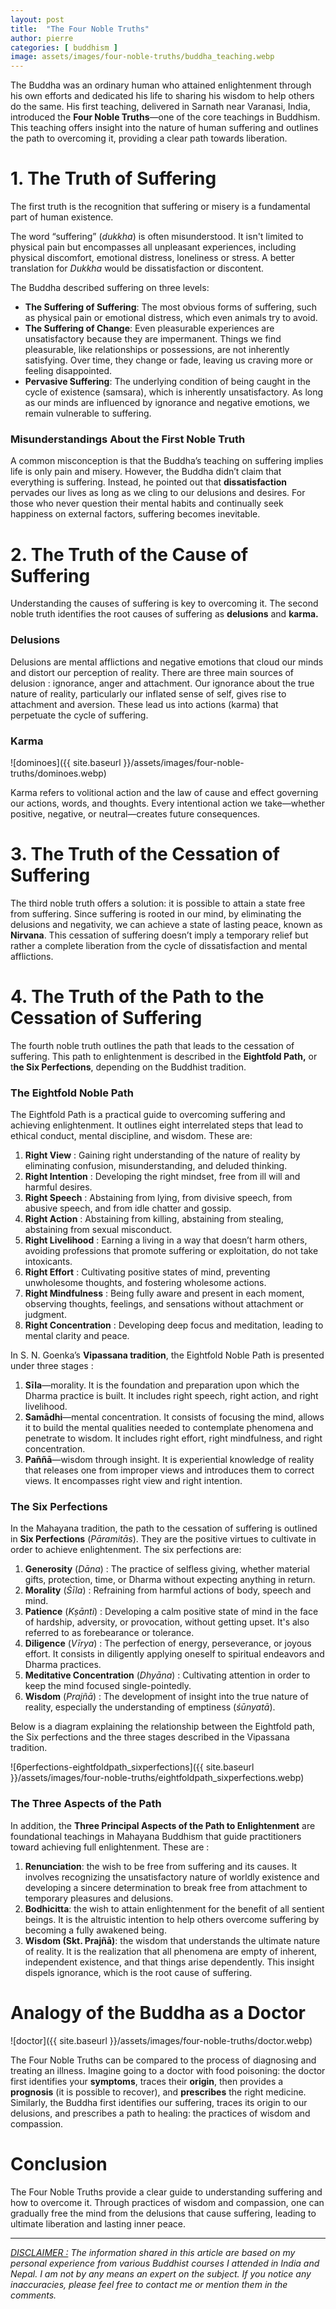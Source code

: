 ```yaml
---
layout: post
title:  "The Four Noble Truths"
author: pierre
categories: [ buddhism ]
image: assets/images/four-noble-truths/buddha_teaching.webp
---
```


The Buddha was an ordinary human who attained enlightenment through his own efforts and dedicated his life to sharing his wisdom to help others do the same. His first teaching, delivered in Sarnath near Varanasi, India, introduced the **Four Noble Truths**—one of the core teachings in Buddhism. This teaching offers insight into the nature of human suffering and outlines the path to overcoming it, providing a clear path towards liberation.

# 1. The Truth of Suffering

The first truth is the recognition that suffering or misery is a fundamental part of human existence. 

The word “suffering” (*dukkha*) is often misunderstood. It isn't limited to physical pain but encompasses all unpleasant experiences, including physical discomfort, emotional distress, loneliness or stress. A better translation for *Dukkha* would be dissatisfaction or discontent.

The Buddha described suffering on three levels:

- **The Suffering of Suffering**: The most obvious forms of suffering, such as physical pain or emotional distress, which even animals try to avoid.
- **The Suffering of Change**: Even pleasurable experiences are unsatisfactory because they are impermanent. Things we find pleasurable, like relationships or possessions, are not inherently satisfying. Over time, they change or fade, leaving us craving more or feeling disappointed.
- **Pervasive Suffering**: The underlying condition of being caught in the cycle of existence (samsara), which is inherently unsatisfactory. As long as our minds are influenced by ignorance and negative emotions, we remain vulnerable to suffering.

### Misunderstandings About the First Noble Truth

A common misconception is that the Buddha’s teaching on suffering implies life is only pain and misery. However, the Buddha didn’t claim that everything is suffering. Instead, he pointed out that **dissatisfaction** pervades our lives as long as we cling to our delusions and desires. For those who never question their mental habits and continually seek happiness on external factors, suffering becomes inevitable.

# 2. **The Truth of the Cause of Suffering**

Understanding the causes of suffering is key to overcoming it. The second noble truth identifies the root causes of suffering as **delusions** and **karma.**

### Delusions

Delusions are mental afflictions and negative emotions that cloud our minds and distort our perception of reality. There are three main sources of delusion : ignorance, anger and attachment. Our ignorance about the true nature of reality, particularly our inflated sense of self, gives rise to attachment and aversion. These lead us into actions (karma) that perpetuate the cycle of suffering.

### Karma

![dominoes]({{ site.baseurl }}/assets/images/four-noble-truths/dominoes.webp)

Karma refers to volitional action and the law of cause and effect governing our actions, words, and thoughts. Every intentional action we take—whether positive, negative, or neutral—creates future consequences.

# 3. **The Truth of the Cessation of Suffering**

The third noble truth offers a solution: it is possible to attain a state free from suffering. Since suffering is rooted in our mind, by eliminating the delusions and negativity, we can achieve a state of lasting peace, known as **Nirvana**. This cessation of suffering doesn’t imply a temporary relief but rather a complete liberation from the cycle of dissatisfaction and mental afflictions.

# 4. **The Truth of the Path to the Cessation of Suffering**

The fourth noble truth outlines the path that leads to the cessation of suffering. This path to enlightenment is described in the **Eightfold Path,** or t**he Six Perfections**, depending on the Buddhist tradition.

### The Eightfold Noble Path

The Eightfold Path is a practical guide to overcoming suffering and achieving enlightenment. It outlines eight interrelated steps that lead to ethical conduct, mental discipline, and wisdom. These are:

1. **Right View** : Gaining right understanding of the nature of reality by eliminating confusion, misunderstanding, and deluded thinking.
2. **Right Intention** : Developing the right mindset, free from ill will and harmful desires.
3. **Right Speech** : Abstaining from lying, from divisive speech, from abusive speech, and from idle chatter and gossip.
4. **Right Action** : Abstaining from killing, abstaining from stealing, abstaining from sexual misconduct.
5. **Right Livelihood** : Earning a living in a way that doesn’t harm others, avoiding professions that promote suffering or exploitation, do not take intoxicants.
6. **Right Effort** : Cultivating positive states of mind, preventing unwholesome thoughts, and fostering wholesome actions.
7. **Right Mindfulness** : Being fully aware and present in each moment, observing thoughts, feelings, and sensations without attachment or judgment.
8. **Right Concentration** : Developing deep focus and meditation, leading to mental clarity and peace.

In S. N. Goenka’s **Vipassana tradition**, the Eightfold Noble Path is presented under three stages : 
1. **Sīla**—morality. It is the foundation and preparation upon which the Dharma practice is built. It includes right speech, right action, and right livelihood.
2. **Samādhi**—mental concentration. It consists of focusing the mind, allows it to build the mental qualities needed to contemplate phenomena and penetrate to wisdom. It includes right effort, right mindfulness, and right concentration.
3. **Paññā**—wisdom through insight. It is experiential knowledge of reality that releases one from improper views and introduces them to correct views. It encompasses right view and right intention.

### The Six Perfections

In the Mahayana tradition, the path to the cessation of suffering is outlined in **Six Perfections** (*Pāramitās*). They are the positive virtues to cultivate in order to achieve enlightenment. The six perfections are:

1. **Generosity** (*Dāna*) : The practice of selfless giving, whether material gifts, protection, time, or Dharma without expecting anything in return.
2. **Morality** (*Śīla*) : Refraining from harmful actions of body, speech and mind.
3. **Patience** (*Kṣānti*) : Developing a calm positive state of mind in the face of hardship, adversity, or provocation, without getting upset. It's also referred to as forebearance or tolerance.
4. **Diligence** (*Vīrya*) : The perfection of energy, perseverance, or joyous effort. It consists in diligently applying oneself to spiritual endeavors and Dharma practices.
5. **Meditative Concentration** (*Dhyāna*) : Cultivating attention in order to keep the mind focused single-pointedly.
6. **Wisdom** (*Prajñā*) : The development of insight into the true nature of reality, especially the understanding of emptiness (*śūnyatā*).

Below is a diagram explaining the relationship between the Eightfold path, the Six perfections and the three stages described in the Vipassana tradition.

![6perfections-eightfoldpath_sixperfections]({{ site.baseurl }}/assets/images/four-noble-truths/eightfoldpath_sixperfections.webp)

### The Three Aspects of the Path

In addition, the **Three Principal Aspects of the Path to Enlightenment** are foundational teachings in Mahayana Buddhism that guide practitioners toward achieving full enlightenment. These are :

1. **Renunciation**: the wish to be free from suffering and its causes. It involves recognizing the unsatisfactory nature of worldly existence and developing a sincere determination to break free from attachment to temporary pleasures and delusions. 
2. **Bodhicitta**: the wish to attain enlightenment for the benefit of all sentient beings. It is the altruistic intention to help others overcome suffering by becoming a fully awakened being.
3. **Wisdom (Skt. Prajñā)**: the wisdom that understands the ultimate nature of reality. It is the realization that all phenomena are empty of inherent, independent existence, and that things arise dependently. This insight dispels ignorance, which is the root cause of suffering.

# Analogy of the Buddha as a Doctor

![doctor]({{ site.baseurl }}/assets/images/four-noble-truths/doctor.webp)

The Four Noble Truths can be compared to the process of diagnosing and treating an illness. Imagine going to a doctor with food poisoning: the doctor first identifies your **symptoms**, traces their **origin**, then provides a **prognosis** (it is possible to recover), and **prescribes** the right medicine. Similarly, the Buddha first identifies our suffering, traces its origin to our delusions, and prescribes a path to healing: the practices of wisdom and compassion.

# Conclusion

The Four Noble Truths provide a clear guide to understanding suffering and how to overcome it. Through practices of wisdom and compassion, one can gradually free the mind from the delusions that cause suffering, leading to ultimate liberation and lasting inner peace.


---

*<ins>DISCLAIMER :</ins> The information shared in this article are based on my personal experience from various Buddhist courses I attended in India and Nepal. I am not by any means an expert on the subject. If you notice any inaccuracies, please feel free to contact me or mention them in the comments.*